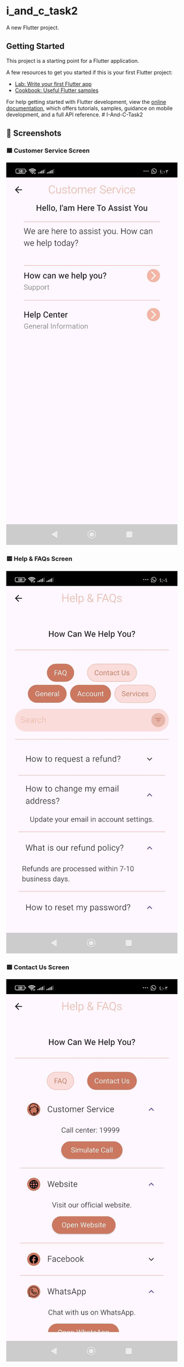 # i_and_c_task2

A new Flutter project.

## Getting Started

This project is a starting point for a Flutter application.

A few resources to get you started if this is your first Flutter project:

- [Lab: Write your first Flutter app](https://docs.flutter.dev/get-started/codelab)
- [Cookbook: Useful Flutter samples](https://docs.flutter.dev/cookbook)

For help getting started with Flutter development, view the
[online documentation](https://docs.flutter.dev/), which offers tutorials,
samples, guidance on mobile development, and a full API reference.
#   I - A n d - C - T a s k 2 
 
 
## 📸 Screenshots

### 🟦 Customer Service Screen
![Customer Service](screenshots/customer_service.jpg)

### 🟨 Help & FAQs Screen
![Help & FAQs](screenshots/help_faqs.jpg)

### 🟥 Contact Us Screen
![Contact Us](screenshots/contact_us.jpg)
